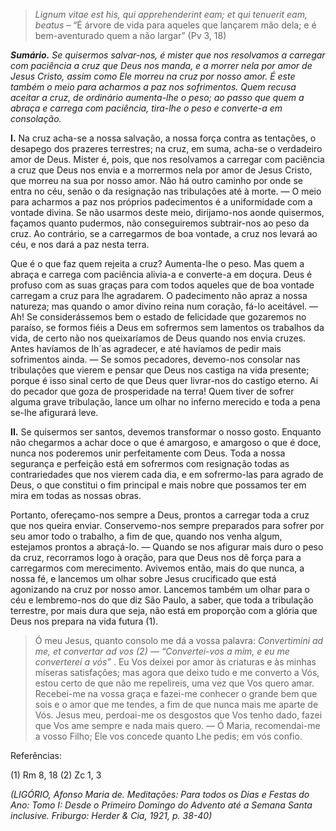 > *Lignum vitae est his, qui apprehenderint eam; et qui tenuerit eam, beatus* – “É árvore de vida para aqueles que lançarem mão dela; e é bem-aventurado quem a não largar” (Pv 3, 18)

***Sumário.** Se quisermos salvar-nos, é mister que nos resolvamos a carregar com paciência a cruz que Deus nos manda, e a morrer nela por amor de Jesus Cristo, assim como Ele morreu na cruz por nosso amor. É este também o meio para acharmos a paz nos sofrimentos. Quem recusa aceitar a cruz, de ordinário aumenta-lhe o peso; ao passo que quem a abraça e carrega com paciência, tira-lhe o peso e converte-a em consolação.*

**I.** Na cruz acha-se a nossa salvação, a nossa força contra as tentações, o desapego dos prazeres terrestres; na cruz, em suma, acha-se o verdadeiro amor de Deus. Mister é, pois, que nos resolvamos a carregar com paciência a cruz que Deus nos envia e a morrermos nela por amor de Jesus Cristo, que morreu na sua por nosso amor. Não há outro caminho por onde se entra no céu, senão o da resignação nas tribulações até à morte. — O meio para acharmos a paz nos próprios padecimentos é a uniformidade com a vontade divina. Se não usarmos deste meio, dirijamo-nos aonde quisermos, façamos quanto pudermos, não conseguiremos subtrair-nos ao peso da cruz. Ao contrário, se a carregarmos de boa vontade, a cruz nos levará ao céu, e nos dará a paz nesta terra.

Que é o que faz quem rejeita a cruz? Aumenta-lhe o peso. Mas quem a abraça e carrega com paciência alivia-a e converte-a em doçura. Deus é profuso com as suas graças para com todos aqueles que de boa vontade carregam a cruz para lhe agradarem. O padecimento não apraz a nossa natureza; mas quando o amor divino reina num coração, fá-lo aceitável. — Ah! Se considerássemos bem o estado de felicidade que gozaremos no paraíso, se formos fiéis a Deus em sofrermos sem lamentos os trabalhos da vida, de certo não nos queixaríamos de Deus quando nos envia cruzes. Antes havíamos de lh´as agradecer, e até havíamos de pedir mais sofrimentos ainda. — Se somos pecadores, devemo-nos consolar nas tribulações que vierem e pensar que Deus nos castiga na vida presente; porque é isso sinal certo de que Deus quer livrar-nos do castigo eterno. Ai do pecador que goza de prosperidade na terra! Quem tiver de sofrer alguma grave tribulação, lance um olhar no inferno merecido e toda a pena se-lhe afigurará leve.

**II.** Se quisermos ser santos, devemos transformar o nosso gosto. Enquanto não chegarmos a achar doce o que é amargoso, e amargoso o que é doce, nunca nos poderemos unir perfeitamente com Deus. Toda a nossa segurança e perfeição está em sofrermos com resignação todas as contrariedades que nos vierem cada dia, e em sofrermo-las para agrado de Deus, o que constitui o fim principal e mais nobre que possamos ter em mira em todas as nossas obras.

Portanto, ofereçamo-nos sempre a Deus, prontos a carregar toda a cruz que nos queira enviar. Conservemo-nos sempre preparados para sofrer por seu amor todo o trabalho, a fim de que, quando nos venha algum, estejamos prontos a abraçá-lo. — Quando se nos afigurar mais duro o peso da cruz, recorramos logo à oração, para que Deus nos dê força para a carregarmos com merecimento. Avivemos então, mais do que nunca, a nossa fé, e lancemos um olhar sobre Jesus crucificado que está agonizando na cruz por nosso amor. Lancemos também um olhar para o céu e lembremo-nos do que diz São Paulo, a saber, que toda a tribulação terrestre, por mais dura que seja, não está em proporção com a glória que Deus nos prepara na vida futura (1).

> Ó meu Jesus, quanto consolo me dá a vossa palavra: *Convertimini ad me, et convertar ad vos (2) — “Convertei-vos a mim, e eu me converterei a vós”* . Eu Vos deixei por amor às criaturas e às minhas míseras satisfações; mas agora que deixo tudo e me converto a Vós, estou certo de que não me repelireis, uma vez que Vos quero amar. Recebei-me na vossa graça e fazei-me conhecer o grande bem que sois e o amor que me tendes, a fim de que nunca mais me aparte de Vós. Jesus meu, perdoai-me os desgostos que Vos tenho dado, fazei que Vos ame sempre e nada mais quero. — Ó Maria, recomendai-me a vosso Filho; Ele vos concede quanto Lhe pedis; em vós confio.

Referências:

\(1\) Rm 8, 18 (2) Zc 1, 3

*(LIGÓRIO, Afonso Maria de. Meditações: Para todos os Dias e Festas do Ano: Tomo I: Desde o Primeiro Domingo do Advento até a Semana Santa inclusive. Friburgo: Herder & Cia, 1921, p. 38-40)*
